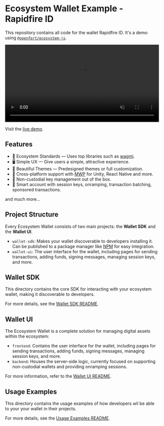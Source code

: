 # Ecosystem Wallet Example - Rapidfire ID

This repository contains all code for the wallet Rapidfire ID. It's a demo using [`@openfort/ecosystem-js`](https://www.openfort.io/docs/products/cross-app-wallet).

<div align="center">
    <video width="100%" autoplay loop muted playsinline>
        <source src="https://blog-cms.openfort.io/uploads/rapidfire_demo_bae171c041.mp4" type="video/mp4">
        Your browser does not support the video tag.
    </video>
</div>

Visit the [live demo](https://rapidfire.sample.openfort.io/).

## Features

- 🌱 Ecosystem Standards — Uses top libraries such as [wagmi](https://github.com/wagmi-dev/wagmi).
- 🖥️ Simple UX — Give users a simple, attractive experience.
- 🎨 Beautiful Themes — Predesigned themes or full customization.
- 🤝 Cross-platform support with [MWP](https://github.com/MobileWalletProtocol) for Unity, React Native and more.
- 🔑 Non-custodial key management out of the box.
- 🧠 Smart account with session keys, onramping, transaction batching, sponsored transactions.

and much more...

## Project Structure

Every Ecosystem Wallet consists of two main projects: the **Wallet SDK** and the **Wallet UI**.

- `wallet-sdk`: Makes your wallet discoverable to developers installing it. Can be published to a package manager like [NPM](https://www.npmjs.com/) for easy integration.
- `wallet-ui`: The user interface for the wallet, including pages for sending transactions, adding funds, signing messages, managing session keys, and more.


## Wallet SDK

This directory contains the core SDK for interacting with your ecosystem wallet, making it discoverable to developers.

For more details, see the [Wallet SDK README](./wallet-sdk/README.md).

## Wallet UI

The Ecosystem Wallet is a complete solution for managing digital assets within the ecosystem:

- `frontend`: Contains the user interface for the wallet, including pages for sending transactions, adding funds, signing messages, managing session keys, and more.
- `backend`: Houses the server-side logic, currently focused on supporting non-custodial wallets and providing onramping sessions.

For more information, refer to the [Wallet UI README](./wallet-ui/README.md).

## Usage Examples

This directory contains the usage examples of how developers wil be able to your your wallet in their projects.

For more details, see the [Usage Examples README](./usage-examples/README.md).